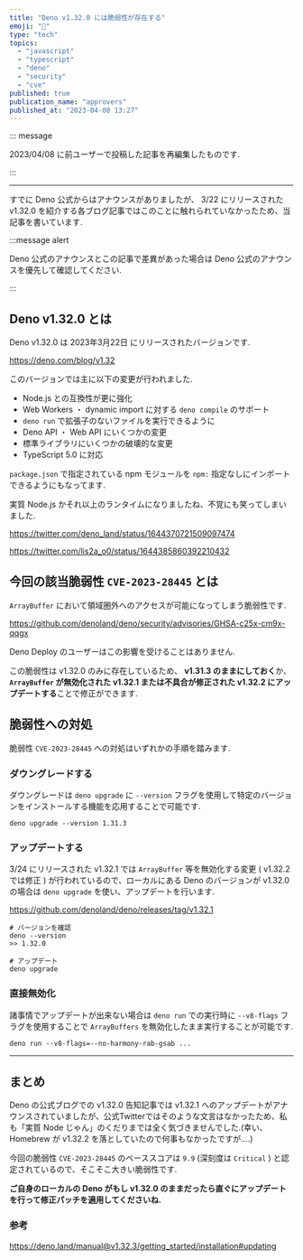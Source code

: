 ```yaml
---
title: "Deno v1.32.0 には脆弱性が存在する"
emoji: "🦕"
type: "tech"
topics:
  - "javascript"
  - "typescript"
  - "deno"
  - "security"
  - "cve"
published: true
publication_name: "approvers"
published_at: "2023-04-08 13:27"
---
```


::: message

2023/04/08 に前ユーザーで投稿した記事を再編集したものです.

:::

----

すでに Deno 公式からはアナウンスがありましたが、 3/22 にリリースされた v1.32.0 を紹介する各ブログ記事ではこのことに触れられていなかったため、当記事を書いています.

:::message alert

Deno 公式のアナウンスとこの記事で差異があった場合は Deno 公式のアナウンスを優先して確認してください.

:::

## Deno v1.32.0 とは

Deno v1.32.0 は 2023年3月22日 にリリースされたバージョンです.

https://deno.com/blog/v1.32

このバージョンでは主に以下の変更が行われました.

- Node.js との互換性が更に強化
- Web Workers ・ dynamic import に対する `deno compile` のサポート
- `deno run` で拡張子のないファイルを実行できるように
- Deno API ・ Web API にいくつかの変更
- 標準ライブラリにいくつかの破壊的な変更
- TypeScript 5.0 に対応

`package.json` で指定されている npm モジュールを `npm:` 指定なしにインポートできるようにもなってます.

実質 Node.js かそれ以上のランタイムになりましたね、不覚にも笑ってしまいました.

https://twitter.com/deno_land/status/1644370721509097474

https://twitter.com/lis2a_o0/status/1644385860392210432

## 今回の該当脆弱性 `CVE-2023-28445` とは

`ArrayBuffer` において領域圏外へのアクセスが可能になってしまう脆弱性です.

https://github.com/denoland/deno/security/advisories/GHSA-c25x-cm9x-qqgx

Deno Deploy のユーザーはこの影響を受けることはありません.

この脆弱性は v1.32.0 のみに存在しているため、 **v1.31.3 のままにしておく**か、 **`ArrayBuffer` が無効化された v1.32.1 または不具合が修正された v1.32.2 にアップデートする**ことで修正ができます.

## 脆弱性への対処

脆弱性 `CVE-2023-28445` への対処はいずれかの手順を踏みます.

### ダウングレードする

ダウングレードは `deno upgrade` に `--version` フラグを使用して特定のバージョンをインストールする機能を応用することで可能です.

```shell
deno upgrade --version 1.31.3
```

### アップデートする

3/24 にリリースされた v1.32.1 では `ArrayBuffer` 等を無効化する変更 ( v1.32.2 では修正 ) が行われているので、ローカルにある Deno のバージョンが v1.32.0 の場合は `deno upgrade` を使い、アップデートを行います.

https://github.com/denoland/deno/releases/tag/v1.32.1

```shell
# バージョンを確認
deno --version
>> 1.32.0

# アップデート
deno upgrade
```

### 直接無効化

諸事情でアップデートが出来ない場合は `deno run` での実行時に `--v8-flags` フラグを使用することで `ArrayBuffers` を無効化したまま実行することが可能です.

```shell
deno run --v8-flags=--no-harmony-rab-gsab ...
```

----

## まとめ

Deno の公式ブログでの v1.32.0 告知記事では v1.32.1 へのアップデートがアナウンスされていましたが、公式Twitterではそのような文言はなかったため、私も「実質 Node じゃん」のくだりまでは全く気づきませんでした.(幸い、 Homebrew が v1.32.2 を落としていたので何事もなかったですが....)

今回の脆弱性 `CVE-2023-28445` のベーススコアは `9.9` (深刻度は `Critical` ) と認定されているので、そこそこ大きい脆弱性です.

**ご自身のローカルの Deno がもし v1.32.0 のままだったら直ぐにアップデートを行って修正パッチを適用してくださいね.**

### 参考

https://deno.land/manual@v1.32.3/getting_started/installation#updating
